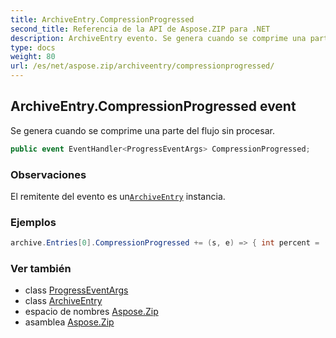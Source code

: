 ```yaml
---
title: ArchiveEntry.CompressionProgressed
second_title: Referencia de la API de Aspose.ZIP para .NET
description: ArchiveEntry evento. Se genera cuando se comprime una parte del flujo sin procesar.
type: docs
weight: 80
url: /es/net/aspose.zip/archiveentry/compressionprogressed/
---
```

## ArchiveEntry.CompressionProgressed event

Se genera cuando se comprime una parte del flujo sin procesar.

```csharp
public event EventHandler<ProgressEventArgs> CompressionProgressed;
```

### Observaciones

El remitente del evento es un[`ArchiveEntry`](../) instancia.

### Ejemplos

```csharp
archive.Entries[0].CompressionProgressed += (s, e) => { int percent = (int)((100 * (long)e.ProceededBytes) / entrySourceStream.Length); };
```

### Ver también

* class [ProgressEventArgs](../../progresseventargs/)
* class [ArchiveEntry](../)
* espacio de nombres [Aspose.Zip](../../archiveentry/)
* asamblea [Aspose.Zip](../../../)


